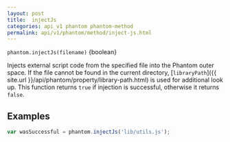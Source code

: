 ```yaml
---
layout: post
title:  injectJs
categories: api_v1 phantom phantom-method
permalink: api/v1/phantom/method/inject-js.html
---
```


`phantom.injectJs(filename)` {boolean}

Injects external script code from the specified file into the Phantom outer space. If the file cannot be found in the current directory, [`libraryPath`]({{ site.url }}/api/phantom/property/library-path.html) is used for additional look up. This function returns `true` if injection is successful, otherwise it returns `false`.

## Examples

```javascript
var wasSuccessful = phantom.injectJs('lib/utils.js');
```









